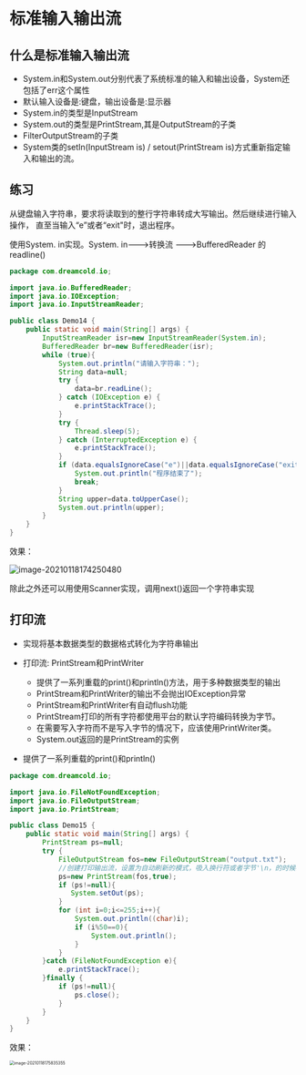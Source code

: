 # 标准输入输出流

## 什么是标准输入输出流

- System.in和System.out分别代表了系统标准的输入和输出设备，System还包括了err这个属性
- 默认输入设备是:键盘，输出设备是:显示器
- System.in的类型是InputStream
- System.out的类型是PrintStream,其是OutputStream的子类
- FilterOutputStream的子类
- System类的setIn(InputStream is) / setout(PrintStream is)方式重新指定输入和输出的流。

## 练习

从键盘输入字符串，要求将读取到的整行字符串转成大写输出。然后继续进行输入操作，
直至当输入“e”或者“exit"时，退出程序。



使用System. in实现。System. in--->转换流 --->BufferedReader 的readline()

```java
package com.dreamcold.io;

import java.io.BufferedReader;
import java.io.IOException;
import java.io.InputStreamReader;

public class Demo14 {
    public static void main(String[] args) {
        InputStreamReader isr=new InputStreamReader(System.in);
        BufferedReader br=new BufferedReader(isr);
        while (true){
            System.out.println("请输入字符串：");
            String data=null;
            try {
                data=br.readLine();
            } catch (IOException e) {
                e.printStackTrace();
            }
            try {
                Thread.sleep(5);
            } catch (InterruptedException e) {
                e.printStackTrace();
            }
            if (data.equalsIgnoreCase("e")||data.equalsIgnoreCase("exit")){
                System.out.println("程序结束了");
                break;
            }
            String upper=data.toUpperCase();
            System.out.println(upper);
        }
    }
}

```

效果：

![image-20210118174250480](https://gitee.com/kangyujian/notebook-images/raw/master/images/image-20210118174250480.png)

除此之外还可以用使用Scanner实现，调用next()返回一个字符串实现



## 打印流

- 实现将基本数据类型的数据格式转化为字符串输出

- 打印流: PrintStream和PrintWriter
  - 提供了一系列重载的print()和println()方法，用于多种数据类型的输出
  - PrintStream和PrintWriter的输出不会抛出IOException异常
  - PrintStream和PrintWriter有自动flush功能
  - PrintStream打印的所有字符都使用平台的默认字符编码转换为字节。
  - 在需要写入字符而不是写入字节的情况下，应该使用PrintWriter类。
  - System.out返回的是PrintStream的实例

- 提供了一系列重载的print()和println()

```java
package com.dreamcold.io;

import java.io.FileNotFoundException;
import java.io.FileOutputStream;
import java.io.PrintStream;

public class Demo15 {
    public static void main(String[] args) {
        PrintStream ps=null;
        try {
            FileOutputStream fos=new FileOutputStream("output.txt");
            //创建打印输出流，设置为自动刷新的模式，吸入换行符或者字节'\n，的时候都会刷新输出的缓冲区
            ps=new PrintStream(fos,true);
            if (ps!=null){
               System.setOut(ps);
            }
            for (int i=0;i<=255;i++){
                System.out.println((char)i);
                if (i%50==0){
                    System.out.println();
                }
            }
        }catch (FileNotFoundException e){
            e.printStackTrace();
        }finally {
            if (ps!=null){
                ps.close();
            }
        }
    }
}

```

效果：

<img src="https://gitee.com/kangyujian/notebook-images/raw/master/images/image-20210118175835355.png" alt="image-20210118175835355" style="zoom:50%;" />

